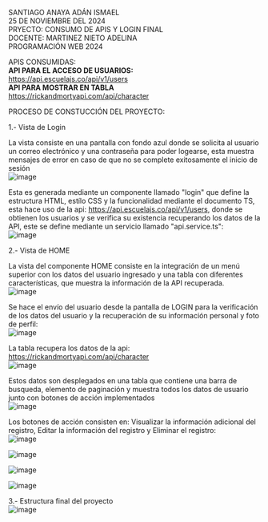 SANTIAGO ANAYA ADÁN ISMAEL     
25 DE NOVIEMBRE DEL 2024    
PRYECTO: CONSUMO DE APIS Y LOGIN FINAL    
DOCENTE: MARTINEZ NIETO ADELINA    
PROGRAMACIÓN WEB 2024     

APIS CONSUMIDAS:     
**API PARA EL ACCESO DE USUARIOS:**    
https://api.escuelajs.co/api/v1/users    
**API PARA MOSTRAR EN TABLA**    
https://rickandmortyapi.com/api/character     

PROCESO DE CONSTUCCIÓN DEL PROYECTO:   

1.-  Vista de Login 

La vista consiste en una pantalla con fondo azul donde se solicita al usuario un correo electrónico y una contraseña para poder logearse, esta muestra mensajes de error en caso de que no se complete exitosamente el inicio de sesión  
![image](https://github.com/user-attachments/assets/bef9436c-28d5-4ce7-9e05-f58dd4ab99a3)

Esta es generada mediante un componente llamado "login" que define la estructura HTML, estílo CSS y la funcionalidad mediante el documento TS, esta hace uso de la api: https://api.escuelajs.co/api/v1/users, donde se obtienen los usuarios y se verifica su existencia recuperando los datos de la API, este se define mediante un servicio llamado "api.service.ts":   
![image](https://github.com/user-attachments/assets/1dfb449e-bf37-452c-be9e-ba72c8e878e8)

2.- Vista de HOME  

La vista del componente HOME consiste en la integración de un menú superior con los datos del usuario ingresado y una tabla con diferentes características, que muestra la información de la API recuperada.    
![image](https://github.com/user-attachments/assets/b8aea742-ed1e-4efc-b4df-bfbebee54e3c)

Se hace el envío del usuario desde la pantalla de LOGIN para la verificación de los datos del usuario y la recuperación de su información personal y foto de perfil:   
![image](https://github.com/user-attachments/assets/ba226a34-95fb-4b9a-89cf-9261ad6a31ef)

La tabla recupera los datos de la api: https://rickandmortyapi.com/api/character    
![image](https://github.com/user-attachments/assets/186234d3-3160-44e7-a28f-4e70a50ab047)

Estos datos son desplegados en una tabla que contiene una barra de busqueda, elemento de paginación y muestra todos los datos de usuario junto con botones de acción implementados    
![image](https://github.com/user-attachments/assets/407ca619-63de-4e7e-ba56-f9e81e3b779d)

Los botones de acción consisten en: Visualizar la información adicional del registro, Editar la información del registro y Eliminar el registro:   
![image](https://github.com/user-attachments/assets/09afffcb-30e6-441a-bc77-c6b2734a2c29)

![image](https://github.com/user-attachments/assets/fcc35578-841a-4632-81f1-01e1195c280d)

![image](https://github.com/user-attachments/assets/8d4b1dda-e3e0-426b-849e-23e8ae24253f)

![image](https://github.com/user-attachments/assets/62fb5606-465b-48b4-af69-f2218218aeba)

3.- Estructura final del proyecto     
![image](https://github.com/user-attachments/assets/4b732922-3d00-4f64-a301-2bafbbf75401)


